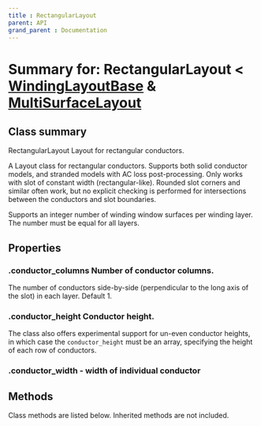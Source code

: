```yaml
---
title : RectangularLayout
parent: API
grand_parent : Documentation
---
```

# Summary for: **RectangularLayout**  < [WindingLayoutBase](WindingLayoutBase.html) & [MultiSurfaceLayout](MultiSurfaceLayout.html)

## Class summary

RectangularLayout Layout for rectangular conductors.

A Layout class for rectangular conductors. Supports both solid
conductor models, and stranded models with AC loss post-processing.
Only works with slot of constant width (rectangular-like). Rounded
slot corners and similar often work, but no explicit checking is
performed for intersections between the conductors and slot
boundaries.

Supports an integer number of winding window surfaces per winding
layer. The number must be equal for all layers.

## Properties

### .**conductor_columns** Number of conductor columns.

The number of conductors side-by-side (perpendicular to the long
axis of the slot) in each layer. Default 1.

### .**conductor_height** Conductor height.

The class also offers experimental support for un-even conductor
heights, in which case the `conductor_height` must be an array,
specifying the height of each row of conductors.

### .**conductor_width** - width of individual conductor


## Methods

Class methods are listed below. Inherited methods are not included.


